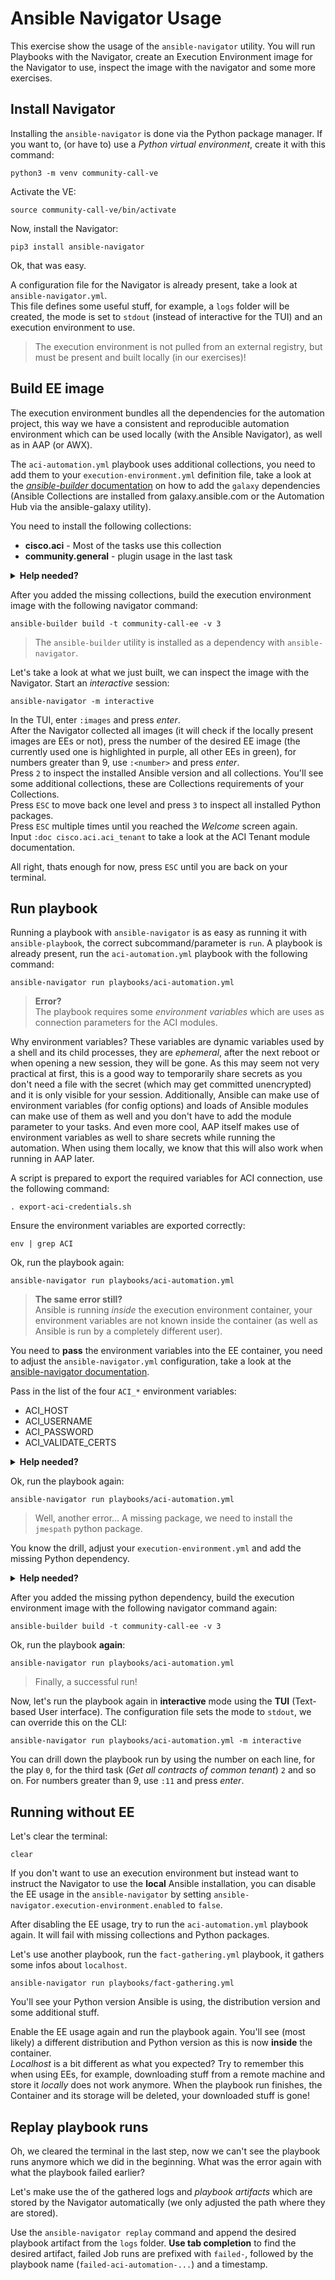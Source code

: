 # Ansible Navigator Usage

This exercise show the usage of the `ansible-navigator` utility. You will run Playbooks with the Navigator, create an Execution Environment image for the Navigator to use, inspect the image with the navigator and some more exercises.

## Install Navigator

Installing the `ansible-navigator` is done via the Python package manager. If you want to, (or have to) use a *Python virtual environment*, create it with this command:

```console
python3 -m venv community-call-ve
```

Activate the VE:

```console
source community-call-ve/bin/activate
```

Now, install the Navigator:

```console
pip3 install ansible-navigator
```

Ok, that was easy.  

A configuration file for the Navigator is already present, take a look at `ansible-navigator.yml`.  
This file defines some useful stuff, for example, a `logs` folder will be created, the mode is set to `stdout` (instead of interactive for the TUI) and an execution environment to use.

> The execution environment is not pulled from an external registry, but must be present and built locally (in our exercises)!

## Build EE image

The execution environment bundles all the dependencies for the automation project, this way we have a consistent and reproducible automation environment which can be used locally (with the Ansible Navigator), as well as in AAP (or AWX).

The `aci-automation.yml` playbook uses additional collections, you need to add them to your `execution-environment.yml` definition file, take a look at the [*ansible-builder* documentation](https://ansible.readthedocs.io/projects/builder/en/latest/definition/#dependencies) on how to add the `galaxy` dependencies (Ansible Collections are installed from galaxy.ansible.com or the Automation Hub via the ansible-galaxy utility).  

You need to install the following collections:

* **cisco.aci** - Most of the tasks use this collection
* **community.general** - plugin usage in the last task

<p>
<details>
<summary><b>Help needed?</b></summary>

Add the `galaxy` key and add the collections list under the `collections` key.

```yaml
---
version: 3

images:
  base_image:
    name: docker.io/redhat/ubi9:latest

additional_build_steps:
  prepend_final:
    - RUN update-alternatives --install /usr/bin/python3 python /usr/bin/python3.12 20

dependencies:
  ansible_core:
    package_pip: ansible-core
  ansible_runner:
    package_pip: ansible-runner
  python_interpreter:
    package_system: "python312"
    python_path: "/usr/bin/python3.12"

  galaxy:
    collections:
      - cisco.aci
      - community.general
```

</details>
</p>

After you added the missing collections, build the execution environment image with the following navigator command:

```console
ansible-builder build -t community-call-ee -v 3
```

> The `ansible-builder` utility is installed as a dependency with `ansible-navigator`.

Let's take a look at what we just built, we can inspect the image with the Navigator. Start an *interactive* session:

```console
ansible-navigator -m interactive
```

In the TUI, enter `:images` and press *enter*.  
After the Navigator collected all images (it will check if the locally present images are EEs or not), press the number of the desired EE image (the currently used one is highlighted in purple, all other EEs in green), for numbers greater than 9, use `:<number>` and press *enter*.  
Press `2` to inspect the installed Ansible version and all collections. You'll see some additional collections, these are Collections requirements of your Collections.  
Press `ESC` to move back one level and press `3` to inspect all installed Python packages.  
Press `ESC` multiple times until you reached the *Welcome* screen again.  
Input `:doc cisco.aci.aci_tenant` to take a look at the ACI Tenant module documentation.  

All right, thats enough for now, press `ESC` until you are back on your terminal.

## Run playbook

Running a playbook with `ansible-navigator` is as easy as running it with `ansible-playbook`, the correct subcommand/parameter is `run`. A playbook is already present, run the `aci-automation.yml` playbook with the following command:

```console
ansible-navigator run playbooks/aci-automation.yml
```

> **Error?**  
> The playbook requires some *environment variables* which are uses as connection parameters for the ACI modules.

Why environment variables? These variables are dynamic variables used by a shell and its child processes, they are *ephemeral*, after the next reboot or when opening a new session, they will be gone. As this may seem not very practical at first, this is a good way to temporarily share secrets as you don't need a file with the secret (which may get committed unencrypted) and it is only visible for your session. Additionally, Ansible can make use of environment variables (for config options) and loads of Ansible modules can make use of them as well and you don't have to add the module parameter to your tasks. And even more cool, AAP itself makes use of environment variables as well to share secrets while running the automation. When using them locally, we know that this will also work when running in AAP later.

A script is prepared to export the required variables for ACI connection, use the following command:

```console
. export-aci-credentials.sh
```

Ensure the environment variables are exported correctly:

```console
env | grep ACI
```

Ok, run the playbook again:

```console
ansible-navigator run playbooks/aci-automation.yml
```

> **The same error still?**  
> Ansible is running *inside* the execution environment container, your environment variables are not known inside the container (as well as Ansible is run by a completely different user).

You need to **pass** the environment variables into the EE container, you need to adjust the `ansible-navigator.yml` configuration, take a look at the [ansible-navigator documentation](https://ansible.readthedocs.io/projects/navigator/settings/#pass-environment-variable).

Pass in the list of the four `ACI_*` environment variables:

* ACI_HOST
* ACI_USERNAME
* ACI_PASSWORD
* ACI_VALIDATE_CERTS

<p>
<details>
<summary><b>Help needed?</b></summary>

Add the `environment-variables` key and `pass` the list of the four `ACI_*` environment variables.

```yaml
---
ansible-navigator:
  execution-environment:
    enabled: true
    image: localhost/community-call-ee:latest
    pull:
      policy: missing
    environment-variables:
      pass:
        - ACI_HOST
        - ACI_USERNAME
        - ACI_PASSWORD
        - ACI_VALIDATE_CERTS
  logging:
    level: warning
    file: logs/ansible-navigator.log
  mode: stdout
  playbook-artifact:
    enable: true
    save-as: "logs/{playbook_status}-{playbook_name}-{time_stamp}.json"
```

</details>
</p>

Ok, run the playbook again:

```console
ansible-navigator run playbooks/aci-automation.yml
```

> Well, another error...
> A missing package, we need to install the `jmespath` python package.

You know the drill, adjust your `execution-environment.yml` and add the missing Python dependency.

<p>
<details>
<summary><b>Help needed?</b></summary>

Add the `python` key and add the missing package as a list item.

```yaml
---
version: 3

images:
  base_image:
    name: docker.io/redhat/ubi9:latest

additional_build_steps:
  prepend_final:
    - RUN update-alternatives --install /usr/bin/python3 python /usr/bin/python3.12 20

dependencies:
  ansible_core:
    package_pip: ansible-core
  ansible_runner:
    package_pip: ansible-runner
  python_interpreter:
    package_system: "python312"
    python_path: "/usr/bin/python3.12"

  galaxy:
    collections:
      - cisco.aci
      - community.general
  python:
    - jmespath
```

</details>
</p>

After you added the missing python dependency, build the execution environment image with the following navigator command again:

```console
ansible-builder build -t community-call-ee -v 3
```

Ok, run the playbook **again**:

```console
ansible-navigator run playbooks/aci-automation.yml
```

> Finally, a successful run!

Now, let's run the playbook again in **interactive** mode using the **TUI** (Text-based User interface). The configuration file sets the mode to `stdout`, we can override this on the CLI:

```console
ansible-navigator run playbooks/aci-automation.yml -m interactive
```

You can drill down the playbook run by using the number on each line, for the play `0`, for the third task (*Get all contracts of common tenant*) `2` and so on. For numbers greater than 9, use `:11` and press *enter*.

## Running without EE

Let's clear the terminal:

```console
clear
```

If you don't want to use an execution environment but instead want to instruct the Navigator to use the **local** Ansible installation, you can disable the EE usage in the `ansible-navigator` by setting `ansible-navigator.execution-environment.enabled` to `false`.

After disabling the EE usage, try to run the `aci-automation.yml` playbook again. It will fail with missing collections and Python packages.  

Let's use another playbook, run the `fact-gathering.yml` playbook, it gathers some infos about `localhost`.

```console
ansible-navigator run playbooks/fact-gathering.yml
```

You'll see your Python version Ansible is using, the distribution version and some additional stuff.  

Enable the EE usage again and run the playbook again. You'll see (most likely) a different distribution and Python version as this is now **inside** the container.  
*Localhost* is a bit different as what you expected? Try to remember this when using EEs, for example, downloading stuff from a remote machine and store it *locally* does not work anymore. When the playbook run finishes, the Container and its storage will be deleted, your downloaded stuff is gone!

## Replay playbook runs

Oh, we cleared the terminal in the last step, now we can't see the playbook runs anymore which we did in the beginning. What was the error again with what the playbook failed earlier?  

Let's make use the of the gathered logs and *playbook artifacts* which are stored by the Navigator automatically (we only adjusted the path where they are stored).  

Use the `ansible-navigator replay` command and append the desired playbook artifact from the `logs` folder. **Use tab completion** to find the desired artifact, failed Job runs are prefixed with `failed-`, followed by the playbook name (`failed-aci-automation-...`) and a timestamp.
